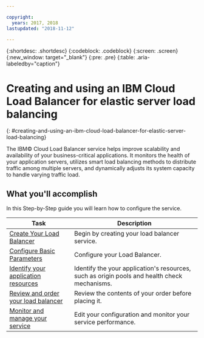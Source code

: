 ```yaml
---

copyright:
  years: 2017, 2018
lastupdated: "2018-11-12"

---
```


{:shortdesc: .shortdesc}
{:codeblock: .codeblock}
{:screen: .screen}
{:new_window: target="_blank"}
{:pre: .pre}
{:table: .aria-labeledby="caption"}

# Creating and using an IBM Cloud Load Balancer for elastic server load balancing
{: #creating-and-using-an-ibm-cloud-load-balancer-for-elastic-server-load-balancing}

The IBM© Cloud Load Balancer service helps improve scalability and availability of your business-critical applications. It monitors the health of your application servers, utilizes smart load balancing methods to distribute traffic among multiple servers, and dynamically adjusts its system capacity to handle varying traffic load. 

## What you'll accomplish

In this Step-by-Step guide you will learn how to configure the service.   


Task  | Description
------------- | -------------
[Create Your Load Balancer](/docs/infrastructure/loadbalancer-service?topic=loadbalancer-service-creating-an-ibm-cloud-load-balancer) | Begin by creating your load balancer service.
[Configure Basic Parameters](/docs/infrastructure/loadbalancer-service?topic=loadbalancer-service-configuring-ibm-cloud-load-balancer-parameters) | Configure your Load Balancer.
[Identify your application resources](/docs/infrastructure/loadbalancer-service?topic=loadbalancer-service-identifying-your-application-server-resources) | Identify the your application's resources, such as origin pools and health check mechanisms.
[Review and order your load balancer](/docs/infrastructure/loadbalancer-service?topic=loadbalancer-service-review-and-place-your-order) | Review the contents of your order before placing it.
[Monitor and manage your service](/docs/infrastructure/loadbalancer-service?topic=loadbalancer-service-monitoring-and-managing-your-service) | Edit your configuration and monitor your service performance.

